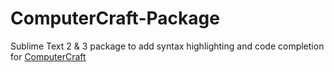 ComputerCraft-Package
=========================

Sublime Text 2 & 3 package to add syntax highlighting and code completion for [ComputerCraft](http://www.computercraft.info)
